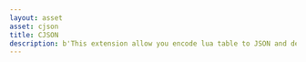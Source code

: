 ```yaml
---
layout: asset
asset: cjson
title: CJSON
description: b'This extension allow you encode lua table to JSON and decode JSON to lua table in native part'
---
```

